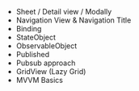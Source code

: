 - Sheet / Detail view / Modally
- Navigation View & Navigation Title
- Binding
- StateObject
- ObservableObject
- Published
- Pubsub approach
- GridView (Lazy Grid)
- MVVM Basics
